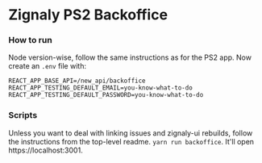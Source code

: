 # Zignaly PS2 Backoffice

### How to run

Node version-wise, follow the same instructions as for the PS2 app. Now create an `.env` file with:

```
REACT_APP_BASE_API=/new_api/backoffice
REACT_APP_TESTING_DEFAULT_EMAIL=you-know-what-to-do
REACT_APP_TESTING_DEFAULT_PASSWORD=you-know-what-to-do
```

### Scripts

Unless you want to deal with linking issues and zignaly-ui rebuilds, follow the instructions from the top-level
readme. `yarn run backoffice`. It'll open https://localhost:3001.

